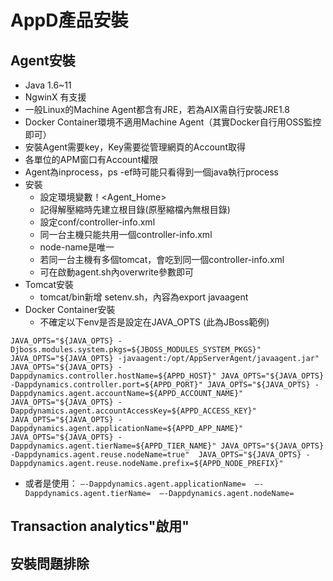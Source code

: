 # AppD產品安裝

## Agent安裝 
- Java 1.6~11
- NgwinX 有支援
- 一般Linux的Machine Agent都含有JRE，若為AIX需自行安裝JRE1.8
- Docker Container環境不適用Machine Agent（其實Docker自行用OSS監控即可）
- 安裝Agent需要key，Key需要從管理網頁的Account取得
- 各單位的APM窗口有Account權限
- Agent為inprocess，ps -ef時可能只看得到一個java執行process
- 安裝
	- 設定環境變數！<Agent_Home>
	- 記得解壓縮時先建立根目錄(原壓縮檔內無根目錄)
	- 設定conf/controller-info.xml
	- 同一台主機只能共用一個controller-info.xml
	- node-name是唯一
	- 若同一台主機有多個tomcat，會吃到同一個controller-info.xml
	- 可在啟動agent.sh內overwrite參數即可
- Tomcat安裝
	- tomcat/bin新增 setenv.sh，內容為export javaagent
- Docker Container安裝
	- 不確定以下env是否是設定在JAVA_OPTS (此為JBoss範例)  
	
`
JAVA_OPTS="${JAVA_OPTS} -Djboss.modules.system.pkgs=${JBOSS_MODULES_SYSTEM_PKGS}" 
JAVA_OPTS="${JAVA_OPTS} -javaagent:/opt/AppServerAgent/javaagent.jar" JAVA_OPTS="${JAVA_OPTS} -Dappdynamics.controller.hostName=${APPD_HOST}" JAVA_OPTS="${JAVA_OPTS} -Dappdynamics.controller.port=${APPD_PORT}" JAVA_OPTS="${JAVA_OPTS} -Dappdynamics.agent.accountName=${APPD_ACCOUNT_NAME}" 
JAVA_OPTS="${JAVA_OPTS} -Dappdynamics.agent.accountAccessKey=${APPD_ACCESS_KEY}" 
JAVA_OPTS="${JAVA_OPTS} -Dappdynamics.agent.applicationName=${APPD_APP_NAME}" 
JAVA_OPTS="${JAVA_OPTS} -Dappdynamics.agent.tierName=${APPD_TIER_NAME}" JAVA_OPTS="${JAVA_OPTS} -Dappdynamics.agent.reuse.nodeName=true"  JAVA_OPTS="${JAVA_OPTS} -Dappdynamics.agent.reuse.nodeName.prefix=${APPD_NODE_PREFIX}" 
` 

- 或者是使用：
	`
	–-Dappdynamics.agent.applicationName= 
	–-Dappdynamics.agent.tierName= 
	–-Dappdynamics.agent.nodeName=
	`


## Transaction analytics"啟用"

## 安裝問題排除
<!--stackedit_data:
eyJoaXN0b3J5IjpbMTAxMDU5NzIyMCwxNDQxNDkwNjQ2LC0zNj
c2NTE4ODJdfQ==
-->
